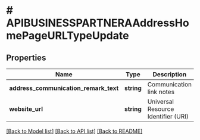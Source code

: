 # # APIBUSINESSPARTNERAAddressHomePageURLTypeUpdate

## Properties

Name | Type | Description | Notes
------------ | ------------- | ------------- | -------------
**address_communication_remark_text** | **string** | Communication link notes | [optional]
**website_url** | **string** | Universal Resource Identifier (URI) | [optional]

[[Back to Model list]](../../README.md#models) [[Back to API list]](../../README.md#endpoints) [[Back to README]](../../README.md)
